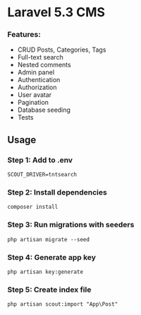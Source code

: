 # Laravel 5.3 CMS
### Features:
- CRUD Posts, Categories, Tags
- Full-text search
- Nested comments
- Admin panel
- Authentication
- Authorization
- User avatar
- Pagination
- Database seeding
- Tests
## Usage
### Step 1: Add to .env
`SCOUT_DRIVER=tntsearch`
### Step 2: Install dependencies
`composer install`
### Step 3: Run migrations with seeders
`php artisan migrate --seed`
### Step 4: Generate app key
`php artisan key:generate`
### Step 5: Create index file
`php artisan scout:import "App\Post"`
